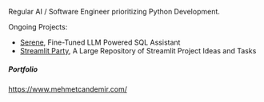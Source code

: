 Regular AI / Software Engineer prioritizing Python Development.

Ongoing Projects: 
  - [Serene](https://github.com/mcandemir/serene), Fine-Tuned LLM Powered SQL Assistant
  - [Streamlit Party](https://github.com/mcandemir/streamlit-party), A Large Repository of Streamlit Project Ideas and Tasks

##### Portfolio
https://www.mehmetcandemir.com/

<!--
##### Stats 
![Can Demir's GitHub stats](https://github-readme-stats.vercel.app/api?username=mcandemir&show_icons=true&theme=radical\&rank_icon=percentile)
-->

